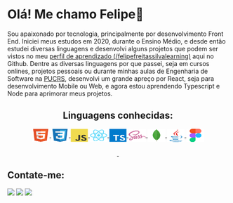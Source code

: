 <div>
    <h1>Olá! Me chamo Felipe👋</h1>
    <p>Sou apaixonado por tecnologia, principalmente por desenvolvimento Front End. Iniciei meus estudos em 2020, durante o Ensino Médio, e desde então estudei diversas linguagens e desenvolvi alguns projetos que podem ser vistos no meu <a href="https://github.com/felipefreitassilvalearning" target="_blank">perfil de aprendizado (/felipefreitassilvalearning)</a> aqui no Github. Dentre as diversas linguagens por que passei, seja em cursos onlines, projetos pessoais ou durante minhas aulas de Engenharia de Software na <a href="https://www.pucrs.br/politecnica/curso/engenharia-de-software/" target="_blank">PUCRS</a>, desenvolvi um grande apreço por React, seja para desenvolvimento Mobile ou Web, e agora estou aprendendo Typescript e Node para aprimorar meus projetos.</div>

<div align="center">
    <h2>Linguagens conhecidas: </h2>
    <div style="display: inline_block">
        <a href="https://pt.wikipedia.org/wiki/HTML">
            <img align="center" alt="Logo-HTML" height="30" width="40" src="https://raw.githubusercontent.com/devicons/devicon/master/icons/html5/html5-original.svg">
        </a>
        <a href="https://pt.wikipedia.org/wiki/Cascading_Style_Sheets">
            <img align="center" alt="Logo-CSS" height="30" width="40" src="https://raw.githubusercontent.com/devicons/devicon/master/icons/css3/css3-original.svg">
        </a>
        <a href="https://www.javascript.com/">
            <img align="center" alt="Logo-Js" height="30" width="40" src="https://raw.githubusercontent.com/devicons/devicon/master/icons/javascript/javascript-original.svg">
        </a>
        <a href="https://reactjs.org/">
            <img align="center" alt="Logo-React" height="30" width="40" src="https://raw.githubusercontent.com/devicons/devicon/master/icons/react/react-original.svg">
        </a>
        <a href="https://www.typescriptlang.org/">
            <img align="center" alt="Logo-Ts" height="30" width="40" src="https://raw.githubusercontent.com/devicons/devicon/master/icons/typescript/typescript-original.svg">
        </a>
        <a href="https://sass-lang.com/">
            <img align="center" alt="Logo-Sass" height="30" width="40" src="https://raw.githubusercontent.com/devicons/devicon/master/icons/sass/sass-original.svg">
        </a>
        <a href="https://www.mongodb.com/">
            <img align="center" alt="Logo-MongoDB" height="30" width="40" src="https://raw.githubusercontent.com/devicons/devicon/master/icons/mongodb/mongodb-original.svg">
        </a>
        <a href="https://www.java.com/">
            <img align="center" alt="Logo-Java" height="30" width="40" src="https://raw.githubusercontent.com/devicons/devicon/master/icons/java/java-original.svg">
        </a>
        <a href="https://www.figma.com/best-practices/guide-to-developer-handoff/components-styles-and-documentation/">
            <img align="center" alt="Logo-Figma" height="30" width="40" src="https://raw.githubusercontent.com/devicons/devicon/master/icons/figma/figma-original.svg">
        </a>
    </div><br>
    <a href="https://github.com/felipefreitassilva">
    <img height="180em" src="https://felipefreitassilva-github-readme-stats.vercel.app/api/top-langs/?username=felipefreitassilva&layout=compact&langs_count=7&theme=dracula" alt="" />
    <img height="180em" src="https://felipefreitassilva-github-readme-stats.vercel.app/api?username=felipefreitassilva&show_icons=true&theme=dracula&include_all_commits=true&count_private=true" alt="" /></a>
</div>

<div>
    <h2>Contate-me: </h2>
    <a href="https://www.github.com/felipefreitassilvalearning/"><img src="https://img.shields.io/badge/GitHub-4F5459?style=for-the-badge&logo=github&logoColor=white" /></a>
    <a href="https://www.linkedin.com/in/felipefreitassilva/"><img src="https://img.shields.io/badge/LinkedIn-0077B5?style=for-the-badge&logo=linkedin&logoColor=white" /></a>
    <a href="mailto:eu.felipefreitassilva@gmail.com"><img src="https://img.shields.io/badge/Gmail-D14836?style=for-the-badge&logo=gmail&logoColor=white" /></a>
</div>
